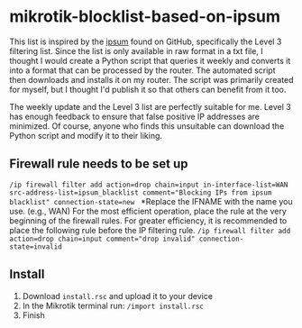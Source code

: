 # mikrotik-blocklist-based-on-ipsum

This list is inspired by the [ipsum](https://github.com/stamparm/ipsum?tab=readme-ov-file) found on GitHub, specifically the Level 3 filtering list. Since the list is only available in raw format in a txt file, I thought I would create a Python script that queries it weekly and converts it into a format that can be processed by the router. The automated script then downloads and installs it on my router.
The script was primarily created for myself, but I thought I'd publish it so that others can benefit from it too.


The weekly update and the Level 3 list are perfectly suitable for me. Level 3 has enough feedback to ensure that false positive IP addresses are minimized.
Of course, anyone who finds this unsuitable can download the Python script and modify it to their liking.

## Firewall rule needs to be set up
 `/ip firewall filter add action=drop chain=input in-interface-list=WAN src-address-list=ipsum_blacklist comment="Blocking IPs from ipsum blacklist" connection-state=new `
*Replace the IFNAME with the name you use. (e.g., WAN)
For the most efficient operation, place the rule at the very beginning of the firewall rules.
For greater efficiency, it is recommended to place the following rule before the IP filtering rule.
 `/ip firewall filter add action=drop chain=input comment="drop invalid" connection-state=invalid `


## Install
1. Download `install.rsc` and upload it to your device  
2. In the Mikrotik terminal run:  `/import install.rsc `
3. Finish
